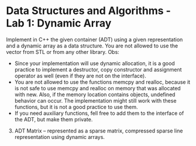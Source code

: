 # Data Structures and Algorithms - Lab 1: Dynamic Array
Implement in C++ the given container (ADT) using a given representation and a dynamic array as a data structure. You are not allowed to use the vector from STL or from any other library. 
Obs:
 - Since your implementation will use dynamic allocation, it is a good practice to implement a destructor, copy constructor and assignment operator as well (even if they are not on the interface). 
- You are not allowed to use the functions memcpy and realloc, because it is not safe to use memcpy and realloc on memory that was allocated with new. Also, if the memory location contains objects, undefined behavior can occur. The implementation might still work with these functions, but it is not a good practice to use them.
 - If you need auxiliary functions, fell free to add them to the interface of the ADT, but make them private.

3. ADT Matrix – represented as a sparse matrix, compressed sparse line representation using dynamic arrays.
